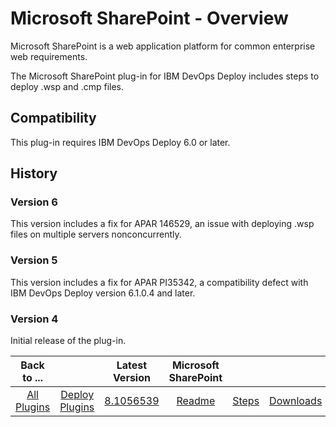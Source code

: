 
# Microsoft SharePoint - Overview

Microsoft SharePoint is a web application platform for common enterprise web requirements.

The Microsoft SharePoint plug-in for IBM DevOps Deploy includes steps to deploy .wsp and .cmp files.

## Compatibility

This plug-in requires IBM DevOps Deploy 6.0 or later.

## History

### Version 6

This version includes a fix for APAR 146529, an issue with deploying .wsp files on multiple servers nonconcurrently.

### Version 5

This version includes a fix for APAR PI35342, a compatibility defect with IBM DevOps Deploy version 6.1.0.4 and later.

### Version 4

Initial release of the plug-in.


|Back to ...||Latest Version|Microsoft SharePoint |||
| :---: | :---: | :---: | :---: | :---: | :---: |
|[All Plugins](../../index.md)|[Deploy Plugins](../README.md)|[8.1056539](https://raw.githubusercontent.com/UrbanCode/IBM-UCD-PLUGINS/main/files/Sharepoint/Sharepoint-8.1056539.zip)|[Readme](README.md)|[Steps](steps.md)|[Downloads](downloads.md)|
